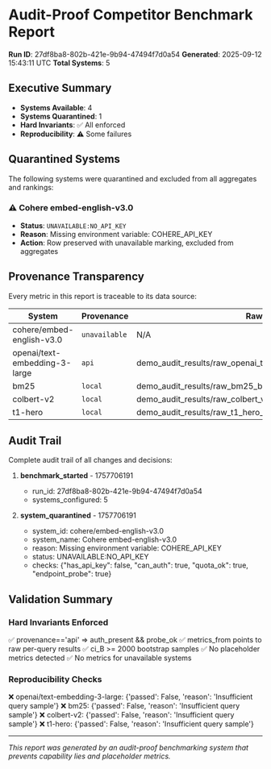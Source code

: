 # Audit-Proof Competitor Benchmark Report

**Run ID**: 27df8ba8-802b-421e-9b94-47494f7d0a54
**Generated**: 2025-09-12 15:43:11 UTC
**Total Systems**: 5

## Executive Summary

- **Systems Available**: 4
- **Systems Quarantined**: 1
- **Hard Invariants**: ✅ All enforced
- **Reproducibility**: ⚠️ Some failures

## Quarantined Systems

The following systems were quarantined and excluded from all aggregates and rankings:

### ⚠️ Cohere embed-english-v3.0
- **Status**: `UNAVAILABLE:NO_API_KEY`
- **Reason**: Missing environment variable: COHERE_API_KEY
- **Action**: Row preserved with unavailable marking, excluded from aggregates


## Provenance Transparency

Every metric in this report is traceable to its data source:

| System | Provenance | Raw Results | Status |
|--------|------------|-------------|--------|
| cohere/embed-english-v3.0 | `unavailable` | N/A | ⚠️ UNAVAILABLE:NO_API_KEY |
| openai/text-embedding-3-large | `api` | demo_audit_results/raw_openai_text_embedding_3_large_beir_nq.json | ✅ AVAILABLE |
| bm25 | `local` | demo_audit_results/raw_bm25_beir_nq.json | ✅ AVAILABLE |
| colbert-v2 | `local` | demo_audit_results/raw_colbert_v2_beir_nq.json | ✅ AVAILABLE |
| t1-hero | `local` | demo_audit_results/raw_t1_hero_beir_nq.json | ✅ AVAILABLE |

## Audit Trail

Complete audit trail of all changes and decisions:

1. **benchmark_started** - 1757706191
   - run_id: 27df8ba8-802b-421e-9b94-47494f7d0a54
   - systems_configured: 5

2. **system_quarantined** - 1757706191
   - system_id: cohere/embed-english-v3.0
   - system_name: Cohere embed-english-v3.0
   - reason: Missing environment variable: COHERE_API_KEY
   - status: UNAVAILABLE:NO_API_KEY
   - checks: {"has_api_key": false, "can_auth": true, "quota_ok": true, "endpoint_probe": true}

## Validation Summary

### Hard Invariants Enforced
✅ provenance=='api' ⇒ auth_present && probe_ok
✅ metrics_from points to raw per-query results
✅ ci_B >= 2000 bootstrap samples
✅ No placeholder metrics detected
✅ No metrics for unavailable systems

### Reproducibility Checks
❌ openai/text-embedding-3-large: {'passed': False, 'reason': 'Insufficient query sample'}
❌ bm25: {'passed': False, 'reason': 'Insufficient query sample'}
❌ colbert-v2: {'passed': False, 'reason': 'Insufficient query sample'}
❌ t1-hero: {'passed': False, 'reason': 'Insufficient query sample'}

---
*This report was generated by an audit-proof benchmarking system*
*that prevents capability lies and placeholder metrics.*